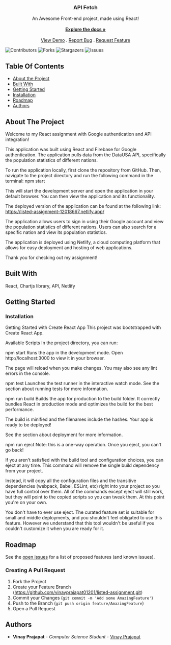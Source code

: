 <br/>
<p align="center">
  <h3 align="center"> API Fetch</h3>

  <p align="center">
    An Awesome Front-end project, made using React!
    <br/>
    <br/>
    <a href="https://github.com/vinayprajapat01201/listed-assignment"><strong>Explore the docs »</strong></a>
    <br/>
    <br/>
    <a href="https://listed-assignment-12018667.netlify.app">View Demo</a>
    .
    <a href="https://github.com/vinayprajapat01201/listed-assignment/issues">Report Bug</a>
    .
    <a href="https://github.com/vinayprajapat01201/listed-assignment/issues">Request Feature</a>
  </p>
</p>

![Contributors](https://img.shields.io/github/contributors/vinayprajapat01201/listed-assignment?color=dark-green) ![Forks](https://img.shields.io/github/forks/vinayprajapat01201/listed-assignment?style=social) ![Stargazers](https://img.shields.io/github/stars/vinayprajapat01201/listed-assignment?style=social) ![Issues](https://img.shields.io/github/issues/vinayprajapat01201/listed-assignment) 

## Table Of Contents

* [About the Project](#about-the-project)
* [Built With](#built-with)
* [Getting Started](#getting-started)
* [Installation](#installation)
* [Roadmap](#roadmap)
* [Authors](#authors)

## About The Project

Welcome to my React assignment with Google authentication and API integration!

This application was built using React and Firebase for Google authentication. The application pulls data from the DataUSA API, specifically the population statistics of different nations.

To run the application locally, first clone the repository from GitHub. Then, navigate to the project directory and run the following command in the terminal: npm start

This will start the development server and open the application in your default browser. You can then view the application and its functionality.

The deployed version of the application can be found at the following link: https://listed-assignment-12018667.netlify.app/

The application allows users to sign in using their Google account and view the population statistics of different nations. Users can also search for a specific nation and view its population statistics.

The application is deployed using Netlify, a cloud computing platform that allows for easy deployment and hosting of web applications.

Thank you for checking out my assignment!

## Built With

React, Chartjs library, API, Netlify

## Getting Started

### Installation

Getting Started with Create React App
This project was bootstrapped with Create React App.

Available Scripts
In the project directory, you can run:

npm start
Runs the app in the development mode.
Open http://localhost:3000 to view it in your browser.

The page will reload when you make changes.
You may also see any lint errors in the console.

npm test
Launches the test runner in the interactive watch mode.
See the section about running tests for more information.

npm run build
Builds the app for production to the build folder.
It correctly bundles React in production mode and optimizes the build for the best performance.

The build is minified and the filenames include the hashes.
Your app is ready to be deployed!

See the section about deployment for more information.

npm run eject
Note: this is a one-way operation. Once you eject, you can't go back!

If you aren't satisfied with the build tool and configuration choices, you can eject at any time. This command will remove the single build dependency from your project.

Instead, it will copy all the configuration files and the transitive dependencies (webpack, Babel, ESLint, etc) right into your project so you have full control over them. All of the commands except eject will still work, but they will point to the copied scripts so you can tweak them. At this point you're on your own.

You don't have to ever use eject. The curated feature set is suitable for small and middle deployments, and you shouldn't feel obligated to use this feature. However we understand that this tool wouldn't be useful if you couldn't customize it when you are ready for it.

## Roadmap

See the [open issues](https://github.com/vinayprajapat01201/listed-assignment/issues) for a list of proposed features (and known issues).

### Creating A Pull Request

1. Fork the Project
2. Create your Feature Branch (https://github.com/vinayprajapat01201/listed-assignment.git)
3. Commit your Changes (`git commit -m 'Add some AmazingFeature'`)
4. Push to the Branch (`git push origin feature/AmazingFeature`)
5. Open a Pull Request

## Authors

* **Vinay Prajapat** - *Computer Science Student* - [Vinay Prajapat](https://github.com/vinayprajapat01201) 


